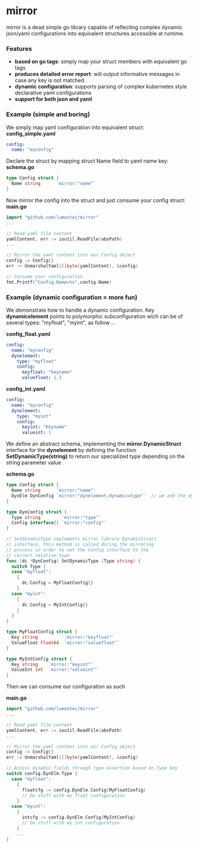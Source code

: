 # mirror

mirror is a dead simple go library capable of reflecting complex dynamic json/yaml configurations into equivalent structures accessible at runtime. 


### Features

* **based on go tags**: simply map your struct members with equivalent go tags 
* **produces detailed error report**: will output informative messages in case any key is not matched 
* **dynamic configuration**: supports parsing of complex kubernetes style declarative yaml configurations
* **support for both json and yaml**


### Example (simple and boring)

We simply map yaml configuration into equivalent struct:
**config_simple.yaml**
```yaml
config:
  name: "myconfig"
```

Declare the struct by mapping struct Name field to yaml name key:
**schema.go**
```go
type Config struct {
  Name string      `mirror:"name"`
}
```

Now mirror the config into the struct and just consume your config struct:
**main.go**
```go
import "github.com/lumontec/mirror"
...

// Read yaml file content 
yamlContent, err := ioutil.ReadFile(absPath)
...

// Mirror the yaml content into our Config object
config := Config{}
err := UnmarshalYaml([]byte(yamlContent), &config)

// Consume your configuration 
fmt.Printf("Config.Name=%s",config.Name)
```


### Example (dynamic configuration = more fun)

We demonstrate how to handle a dynamic configuration.
Key **dynamicelement** points to polymorphic subconfiguration wich can be of several types: "myfloat", "myint", as follow ...

**config_float.yaml**
```yaml
config:
  name: "myconfig"
  dynelement:
    type: "myfloat"
    config:
      keyfloat: "keyname" 
      valuefloat: 1.3 
```

**config_int.yaml**
```yaml
config:
  name: "myconfig"
  dynelement:
    type: "myint"
    config:
      keyint: "keyname" 
      valueint: 1 
```

We define an abstract schema, implementing the **mirror.DynamicStruct** interface for the **dynelement** by defining the function **SetDynamicType(string)** to return our specialized type depending on the string parameter value

**schema.go**
```go
type Config struct {
  Name string      `mirror:"name"`
  DynElm DynConfig `mirror:"dynelement,dynamic=type"`  // we add the dynamic selector, required by mirror library, sets selector key = type
}

type DynConfig struct {
  Type string        `mirror:"type"`
  Config interface{} `mirror:"config"`
}

// SetDynamicType implements mirror library DynamicStruct 
// interface, this method is called during the mirroring 
// process in order to set the Config interface to the 
// correct relative type
func (dc *DynConfig) SetDynamicType (Type string) {
  switch Type {
  case "myfloat": 
    {
      dc.Config = MyFloatConfig{}
    }
  case "myint": 
    {
      dc.Config = MyIntConfig{}
    }
  }
}

type MyFloatConfig struct {
  Key string          `mirror:"keyfloat"`
  ValueFloat float64  `mirror:"valuefloat"`
}

type MyIntConfig struct {
  Key string    `mirror:"keyint"`
  ValueInt int  `mirror:"valueint"`
}
```

Then we can consume our configuration as such

**main.go**
```go
import "github.com/lumontec/mirror"
...

// Read yaml file content 
yamlContent, err := ioutil.ReadFile(absPath)
...

// Mirror the yaml content into our Config object
config := Config{}
err := UnmarshalYaml([]byte(yamlContent), &config)

// Access dynamic fields through type assertion based on Type key
switch config.DynElm.Type {
  case "myfloat": 
    {
      floatcfg := config.DynElm.Config(MyFloatConfig)
      // Do stuff with my float configuration
    }
  case "myint": 
    {
      intcfg := config.DynElm.Config(MyIntConfig)
      // Do stuff with my int configuration
    }
    ...
}

```


